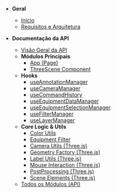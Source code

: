 <!-- public/documentation/_sidebar.md -->

* **Geral**
  * [Início](README.md)
  * [Requisitos e Arquitetura](architecture.md)

* **Documentação da API**
  * [Visão Geral da API](api/README.md)
  * **Módulos Principais**
    * [App (Page)](api/modules/app_page.md)
    * [ThreeScene Component](api/modules/components_three_scene.md)
  * **Hooks**
    * [useAnnotationManager](api/modules/hooks_use_annotation_manager.md)
    * [useCameraManager](api/modules/hooks_use_camera_manager.md)
    * [useCommandHistory](api/modules/hooks_use_command_history.md)
    * [useEquipmentDataManager](api/modules/hooks_use_equipment_data_manager.md)
    * [useEquipmentSelectionManager](api/modules/hooks_use_equipment_selection_manager.md)
    * [useFilterManager](api/modules/hooks_use_filter_manager.md)
    * [useLayerManager](api/modules/hooks_use_layer_manager.md)
  * **Core Logic & Utils**
    * [Color Utils](api/modules/core_graphics_color_utils.md)
    * [Equipment Filter](api/modules/core_logic_equipment_filter.md)
    * [Camera Utils (Three.js)](api/modules/core_three_camera_utils.md)
    * [Geometry Factory (Three.js)](api/modules/core_three_equipment_geometry_factory.md)
    * [Label Utils (Three.js)](api/modules/core_three_label_renderer_utils.md)
    * [Mouse Interaction (Three.js)](api/modules/core_three_mouse_interaction_manager.md)
    * [PostProcessing (Three.js)](api/modules/core_three_postprocessing_utils.md)
    * [Scene Elements (Three.js)](api/modules/core_three_scene_elements_setup.md)
  * [Todos os Módulos (API)](api/modules.md)
